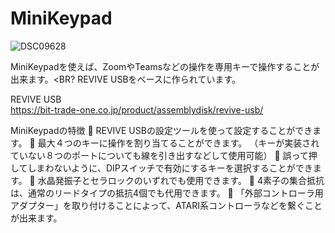 # MiniKeypad
![DSC09628](https://user-images.githubusercontent.com/62051355/126891991-e1b9faa9-b3e6-46a4-8421-40193d7aeec9.JPG)

MiniKeypadを使えば、ZoomやTeamsなどの操作を専用キーで操作することが出来ます。<BR?
REVIVE USBをベースに作られています。

REVIVE USB<BR>
https://bit-trade-one.co.jp/product/assemblydisk/revive-usb/

MiniKeypadの特徴
	REVIVE USBの設定ツールを使って設定することができます。
	最大４つのキーに操作を割り当てることができます。
（キーが実装されていない８つのポートについても線を引き出すなどして使用可能）
	誤って押してしまわないように、DIPスイッチで有効にするキーを選択することができます。
	水晶発振子とセラロックのいずれでも使用できます。
	4素子の集合抵抗は、通常のリードタイプの抵抗4個でも代用できます。
	「外部コントローラ用アダプター」を取り付けることによって、ATARI系コントローラなどを繋ぐことが出来ます。
